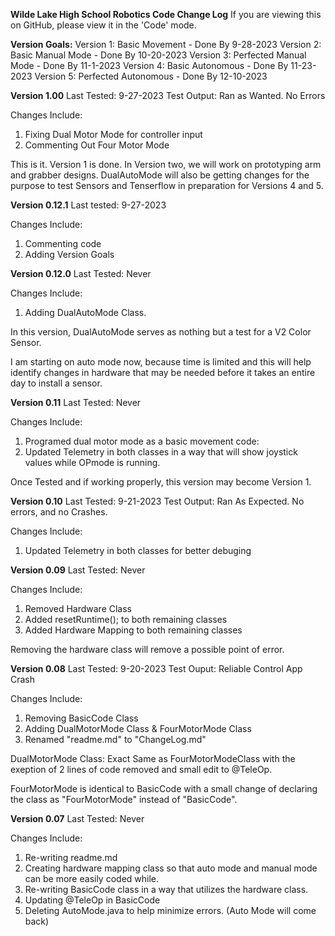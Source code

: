 **Wilde Lake High School Robotics Code Change Log**
If you are viewing this on GitHub, please view it in the 'Code' mode.

**Version Goals:**
Version 1: Basic Movement - Done By 9-28-2023
Version 2: Basic Manual Mode - Done By 10-20-2023
Version 3: Perfected Manual Mode - Done By 11-1-2023
Version 4: Basic Autonomous - Done By 11-23-2023
Version 5: Perfected Autonomous  - Done By 12-10-2023

**Version 1.00**
Last Tested: 9-27-2023
Test Output: Ran as Wanted. No Errors

Changes Include:
1. Fixing Dual Motor Mode for controller input
2. Commenting Out Four Motor Mode

This is it. Version 1 is done. In Version two, we will work on prototyping arm and
grabber designs. DualAutoMode will also be getting changes for the purpose to test 
Sensors and Tenserflow in preparation for Versions 4 and 5.

**Version 0.12.1**
Last tested: 9-27-2023

Changes Include:
1. Commenting code
2. Adding Version Goals




**Version 0.12.0**
Last Tested: Never

Changes Include:
1. Adding DualAutoMode Class.

In this version, DualAutoMode serves as nothing but a test for a V2 Color Sensor.

I am starting on auto mode now, because time is limited and this will help identify changes in hardware that
may be needed before it takes an entire day to install a sensor.

**Version 0.11**
Last Tested: Never

Changes Include:
1. Programed dual motor mode as a basic movement code:
2. Updated Telemetry in both classes in a way that will show
joystick values while OPmode is running.

Once Tested and if working properly, this version may become Version 1.

**Version 0.10**
Last Tested: 9-21-2023
Test Output: Ran As Expected. No errors, and no Crashes.

Changes Include:
1. Updated Telemetry in both classes for better debuging

**Version 0.09**
Last Tested: Never

Changes Include:
1. Removed Hardware Class
2. Added resetRuntime(); to both remaining classes
3. Added Hardware Mapping to both remaining classes

Removing the hardware class will remove a possible point of error.

**Version 0.08**
Last Tested: 9-20-2023
Test Ouput: Reliable Control App Crash

Changes Include:
1. Removing BasicCode Class
2. Adding DualMotorMode Class & FourMotorMode Class
3. Renamed "readme.md" to "ChangeLog.md"

DualMotorMode Class: Exact Same as FourMotorModeClass with the exeption of 2 lines of code removed
and small edit to @TeleOp.

FourMotorMode is identical to BasicCode with a small change of declaring the class as
"FourMotorMode" instead of "BasicCode".

**Version 0.07**
Last Tested: Never

Changes Include:
1. Re-writing readme.md
2. Creating hardware mapping class so that auto mode and manual mode can be more easily coded while.
3. Re-writing BasicCode class in a way that utilizes the hardware class.
4. Updating @TeleOp in BasicCode
5. Deleting AutoMode.java to help minimize errors. (Auto Mode will come back)
